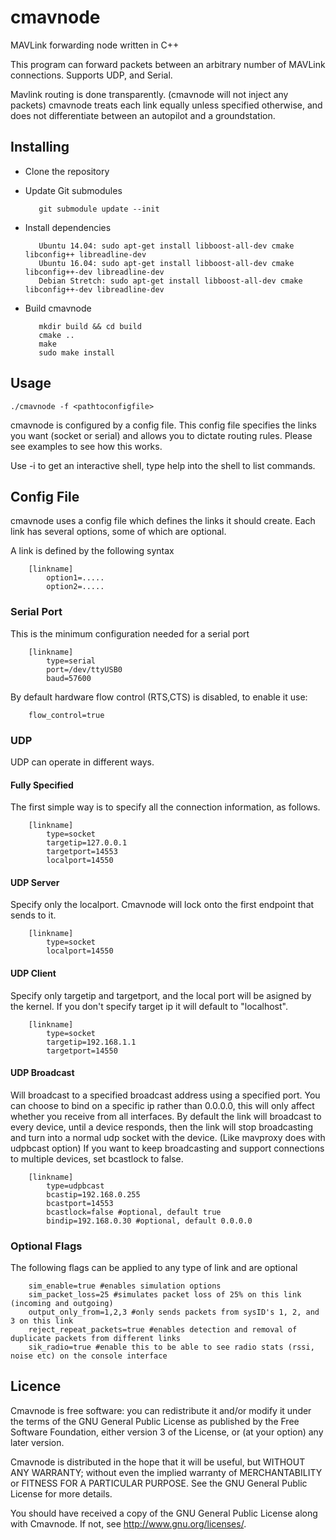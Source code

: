 # cmavnode
MAVLink forwarding node written in C++

This program can forward packets between an arbitrary number of MAVLink connections.
Supports UDP, and Serial.

Mavlink routing is done transparently. (cmavnode will not inject any packets)
cmavnode treats each link equally unless specified otherwise, and does not differentiate between an autopilot and a groundstation.

## Installing

- Clone the repository

- Update Git submodules 

         git submodule update --init

- Install dependencies

         Ubuntu 14.04: sudo apt-get install libboost-all-dev cmake libconfig++ libreadline-dev
         Ubuntu 16.04: sudo apt-get install libboost-all-dev cmake libconfig++-dev libreadline-dev
         Debian Stretch: sudo apt-get install libboost-all-dev cmake libconfig++-dev libreadline-dev
* Build cmavnode

         mkdir build && cd build
         cmake ..
         make
         sudo make install

## Usage

    ./cmavnode -f <pathtoconfigfile>

cmavnode is configured by a config file. This config file specifies the links you want (socket or serial) and allows you to dictate routing rules. Please see examples to see how this works.

Use -i to get an interactive shell, type help into the shell to list commands.

## Config File
cmavnode uses a config file which defines the links it should create. Each link has several options, some of which are optional.

A link is defined by the following syntax

        [linkname]
            option1=.....
            option2=.....

### Serial Port
This is the minimum configuration needed for a serial port

        [linkname]
            type=serial
            port=/dev/ttyUSB0
            baud=57600

By default hardware flow control (RTS,CTS) is disabled, to enable it use:

        flow_control=true

### UDP
UDP can operate in different ways.

#### Fully Specified
The first simple way is to specify all the connection information, as follows.

        [linkname]
            type=socket
            targetip=127.0.0.1
            targetport=14553
            localport=14550

#### UDP Server
Specify only the localport. Cmavnode will lock onto the first endpoint that sends to it.

        [linkname]
            type=socket
            localport=14550

#### UDP Client
Specify only targetip and targetport, and the local port will be asigned by the kernel. If you don't specify target ip it will default to "localhost".

        [linkname]
            type=socket
            targetip=192.168.1.1
            targetport=14550
            
#### UDP Broadcast
Will broadcast to a specified broadcast address using a specified port. You can choose to bind on a specific ip rather than 0.0.0.0, this will only affect whether you receive from all interfaces.
By default the link will broadcast to every device, until a device responds, then the link will stop broadcasting and turn into a normal udp socket with the device. (Like mavproxy does with udpbcast option)
If you want to keep broadcasting and support connections to multiple devices, set bcastlock to false.

        [linkname]
            type=udpbcast
            bcastip=192.168.0.255
            bcastport=14553
            bcastlock=false #optional, default true
            bindip=192.168.0.30 #optional, default 0.0.0.0

### Optional Flags
The following flags can be applied to any type of link and are optional
        
        sim_enable=true #enables simulation options
        sim_packet_loss=25 #simulates packet loss of 25% on this link (incoming and outgoing)
        output_only_from=1,2,3 #only sends packets from sysID's 1, 2, and 3 on this link
        reject_repeat_packets=true #enables detection and removal of duplicate packets from different links
        sik_radio=true #enable this to be able to see radio stats (rssi, noise etc) on the console interface


## Licence
Cmavnode is free software: you can redistribute it and/or modify it under the terms of the GNU General Public License as published by the Free Software Foundation, either version 3 of the License, or (at your option) any later version.

Cmavnode is distributed in the hope that it will be useful, but WITHOUT ANY WARRANTY; without even the implied warranty of MERCHANTABILITY or FITNESS FOR A PARTICULAR PURPOSE. See the GNU General Public License for more details.

You should have received a copy of the GNU General Public License along with Cmavnode. If not, see http://www.gnu.org/licenses/.
